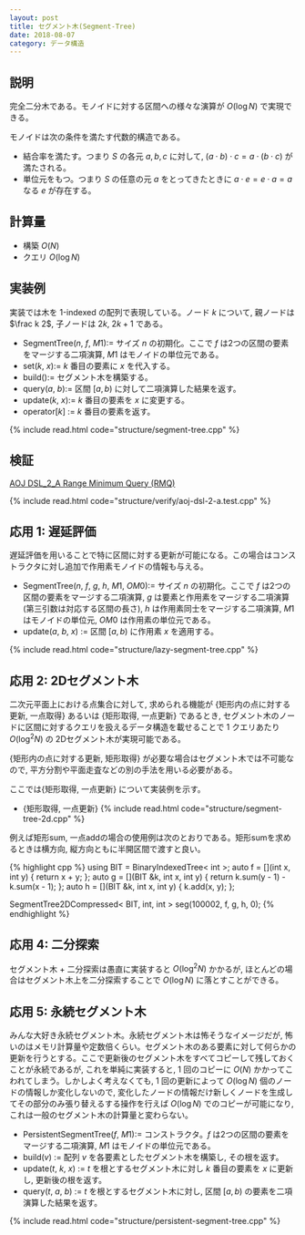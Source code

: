```yaml
---
layout: post
title: セグメント木(Segment-Tree)
date: 2018-08-07
category: データ構造
---
```


## 説明
完全二分木である。モノイドに対する区間への様々な演算が $O(\log N)$ で実現できる。

モノイドは次の条件を満たす代数的構造である。

* 結合率を満たす。つまり $S$ の各元 $a, b, c$ に対して, $(a \cdot b) \cdot c = a \cdot (b \cdot c)$ が満たされる。
* 単位元をもつ。つまり $S$ の任意の元 $a$ をとってきたときに $a \cdot e = e \cdot a = a$ なる $e$ が存在する。

## 計算量
* 構築 $O(N)$
* クエリ $O(\log N)$

## 実装例
実装では木を 1-indexed の配列で表現している。ノード $k$ について, 親ノードは $\frac k 2$, 子ノードは $2k$, $2k+1$ である。

* SegmentTree($n$, $f$, $M1$):= サイズ $n$ の初期化。ここで $f$ は2つの区間の要素をマージする二項演算, $M1$ はモノイドの単位元である。
* set($k$, $x$):= $k$ 番目の要素に $x$ を代入する。
* build():= セグメント木を構築する。
* query($a$, $b$):= 区間 $[a, b)$ に対して二項演算した結果を返す。
* update($k$, $x$):= $k$ 番目の要素を $x$ に変更する。
* operator[$k$] := $k$ 番目の要素を返す。

{% include read.html  code="structure/segment-tree.cpp" %}

## 検証
[AOJ DSL_2_A Range Minimum Query (RMQ)](http://judge.u-aizu.ac.jp/onlinejudge/description.jsp?id=DSL_2_A&lang=jp)

{% include read.html  code="structure/verify/aoj-dsl-2-a.test.cpp" %}

## 応用 1: 遅延評価

遅延評価を用いることで特に区間に対する更新が可能になる。この場合はコンストラクタに対し追加で作用素モノイドの情報も与える。

* SegmentTree($n$, $f$, $g$, $h$, $M1$, $OM0$):= サイズ $n$ の初期化。ここで $f$ は2つの区間の要素をマージする二項演算, $g$ は要素と作用素をマージする二項演算(第三引数は対応する区間の長さ), $h$ は作用素同士をマージする二項演算, $M1$ はモノイドの単位元, $OM0$ は作用素の単位元である。
* update($a$, $b$, $x$) := 区間 $[a, b)$ に作用素 $x$ を適用する。

{% include read.html  code="structure/lazy-segment-tree.cpp" %}


## 応用 2: 2Dセグメント木
二次元平面上における点集合に対して, 求められる機能が {矩形内の点に対する更新, 一点取得} あるいは {矩形取得, 一点更新} であるとき, セグメント木のノードに区間に対するクエリを扱えるデータ構造を載せることで $1$ クエリあたり $O(\log^2 N)$ の 2Dセグメント木が実現可能である。

{矩形内の点に対する更新, 矩形取得} が必要な場合はセグメント木では不可能なので, 平方分割や平面走査などの別の手法を用いる必要がある。

ここでは{矩形取得, 一点更新} について実装例を示す。

* {矩形取得, 一点更新}
{% include read.html  code="structure/segment-tree-2d.cpp" %}

例えば矩形sum, 一点addの場合の使用例は次のとおりである。矩形sumを求めるときは横方向, 縦方向ともに半開区間で渡すと良い。

{% highlight cpp %}
using BIT = BinaryIndexedTree< int >;
auto f = [](int x, int y) { return x + y; };
auto g = [](BIT &k, int x, int y) { return k.sum(y - 1) - k.sum(x - 1); };
auto h = [](BIT &k, int x, int y) { k.add(x, y); };

SegmentTree2DCompressed< BIT, int, int > seg(100002, f, g, h, 0);
{% endhighlight %}


## 応用 4: 二分探索
セグメント木 + 二分探索は愚直に実装すると $O(\log^2 N)$ かかるが, ほとんどの場合はセグメント木上を二分探索することで $O(\log N)$ に落とすことができる。

## 応用 5: 永続セグメント木
みんな大好き永続セグメント木。永続セグメント木は怖そうなイメージだが, 怖いのはメモリ計算量や定数倍くらい。セグメント木のある要素に対して何らかの更新を行うとする。ここで更新後のセグメント木をすべてコピーして残しておくことが永続であるが, これを単純に実装すると, $1$ 回のコピーに $O(N)$ かかってこわれてしまう。しかしよく考えなくても, $1$ 回の更新によって $O(\log N)$ 個のノードの情報しか変化しないので, 変化したノードの情報だけ新しくノードを生成してその部分のみ張り替えるする操作を行えば $O(\log N)$ でのコピーが可能になり, これは一般のセグメント木の計算量と変わらない。

* PersistentSegmentTree($f$, $M1$):= コンストラクタ。$f$ は2つの区間の要素をマージする二項演算, $M1$ はモノイドの単位元である。
* build($v$) := 配列 $v$ を各要素としたセグメント木を構築し, その根を返す。
* update($t$, $k$, $x$) := $t$ を根とするセグメント木に対し $k$ 番目の要素を $x$ に更新し, 更新後の根を返す。
* query($t$, $a$, $b$) := $t$ を根とするセグメント木に対し, 区間 $[a, b)$ の要素を二項演算した結果を返す。

{% include read.html  code="structure/persistent-segment-tree.cpp" %}

